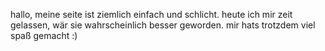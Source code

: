 hallo, meine seite ist ziemlich einfach und schlicht. heute ich mir zeit gelassen, wär sie wahrscheinlich besser geworden.
mir hats trotzdem viel spaß gemacht :)
